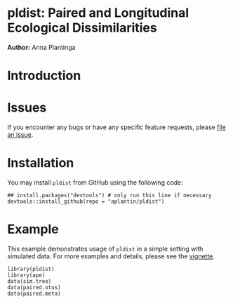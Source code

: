 # pldist: Paired and Longitudinal Ecological Dissimilarities 
**Author:** Anna Plantinga

# Introduction

# Issues

If you encounter any bugs or have any specific feature requests, please [file an issue](https://github.com/aplantin/pldist/issues). 

# Installation 

You may install `pldist` from GitHub using the following code: 

```{r install} 
## install.packages("devtools") # only run this line if necessary
devtools::install_github(repo = "aplantin/pldist")
```

# Example

This example demonstrates usage of `pldist` in a simple setting with simulated data. For more examples and details, please see the [vignette](https://github.com/aplantin/pldist/blob/master/vignettes/introduction.Rmd). 

```{r example} 
library(pldist)
library(ape) 
data(sim.tree)
data(paired.otus)
data(paired.meta)
``` 

